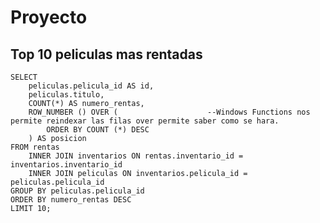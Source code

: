 # Proyecto

## Top 10 peliculas mas rentadas

    SELECT
        peliculas.pelicula_id AS id,
        peliculas.titulo,
        COUNT(*) AS numero_rentas,
        ROW_NUMBER () OVER (					--Windows Functions nos permite reindexar las filas over permite saber como se hara.
            ORDER BY COUNT (*) DESC
        ) AS posicion
    FROM rentas
        INNER JOIN inventarios ON rentas.inventario_id = inventarios.inventario_id
        INNER JOIN peliculas ON inventarios.pelicula_id = peliculas.pelicula_id
    GROUP BY peliculas.pelicula_id
    ORDER BY numero_rentas DESC
    LIMIT 10;